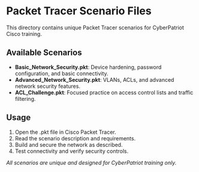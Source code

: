 # Packet Tracer Scenario Files

This directory contains unique Packet Tracer scenarios for CyberPatriot Cisco training.

## Available Scenarios

- **Basic_Network_Security.pkt**: Device hardening, password configuration, and basic connectivity.
- **Advanced_Network_Security.pkt**: VLANs, ACLs, and advanced network security features.
- **ACL_Challenge.pkt**: Focused practice on access control lists and traffic filtering.

## Usage

1. Open the .pkt file in Cisco Packet Tracer.
2. Read the scenario description and requirements.
3. Build and secure the network as described.
4. Test connectivity and verify security controls.

*All scenarios are unique and designed for CyberPatriot training only.*
